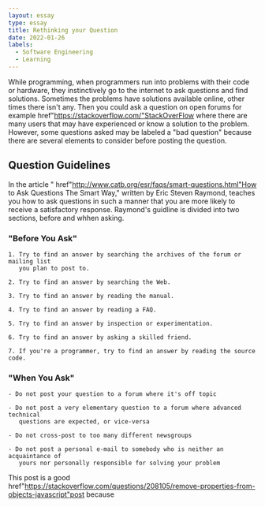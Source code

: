 ```yaml
---
layout: essay
type: essay
title: Rethinking your Question
date: 2022-01-26
labels:
  - Software Engineering
  - Learning
---
```


While programming, when programmers run into problems with their code or hardware, they instinctively go to the internet to ask questions and find solutions. Sometimes the problems have solutions available online, other times there isn't any. Then you could ask a question on open forums for example <a> href"https://stackoverflow.com/"StackOverFlow</a> where there are many users that may have experienced or know a solution to the problem. However, some questions asked may be labeled a "bad question" because there are several elements to consider before posting the question.

## Question Guidelines
In the article "<a> href"http://www.catb.org/esr/faqs/smart-questions.html"How to Ask Questions The Smart Way</a>," written by Eric Steven Raymond, teaches you how to ask questions in such a manner that you are more likely to receive a satisfactory response. Raymond's guidline is divided into two sections, before and whhen asking.

### "Before You Ask"
```
1. Try to find an answer by searching the archives of the forum or mailing list
   you plan to post to.

2. Try to find an answer by searching the Web.

3. Try to find an answer by reading the manual.

4. Try to find an answer by reading a FAQ.

5. Try to find an answer by inspection or experimentation.

6. Try to find an answer by asking a skilled friend.

7. If you're a programmer, try to find an answer by reading the source code.
```

### "When You Ask"

``` 
- Do not post your question to a forum where it's off topic

- Do not post a very elementary question to a forum where advanced technical
   questions are expected, or vice-versa
   
- Do not cross-post to too many different newsgroups

- Do not post a personal e-mail to somebody who is neither an acquaintance of
   yours nor personally responsible for solving your problem
```

This post is a good <a> href"https://stackoverflow.com/questions/208105/remove-properties-from-objects-javascript"post</a> because
